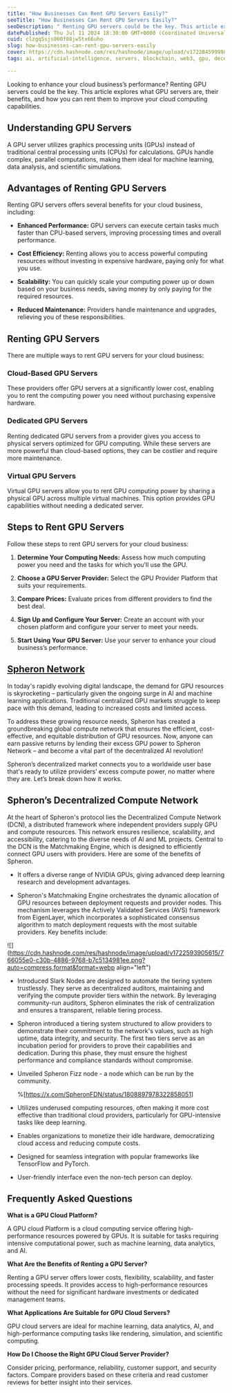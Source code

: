 ```yaml
---
title: "How Businesses Can Rent GPU Servers Easily?"
seoTitle: "How Businesses Can Rent GPU Servers Easily?"
seoDescription: " Renting GPU servers could be the key. This article explores what GPU servers are, their benefits, and how you can rent them to improve your cloud computing"
datePublished: Thu Jul 11 2024 18:30:00 GMT+0000 (Coordinated Universal Time)
cuid: clzgq5sjs000f08jw5tx66uho
slug: how-businesses-can-rent-gpu-servers-easily
cover: https://cdn.hashnode.com/res/hashnode/image/upload/v1722845999984/406ee722-ffb3-4296-bc91-db4a86c1e595.png
tags: ai, artificial-intelligence, servers, blockchain, web3, gpu, decentralization, rental-business, spheron

---
```


Looking to enhance your cloud business’s performance? Renting GPU servers could be the key. This article explores what GPU servers are, their benefits, and how you can rent them to improve your cloud computing capabilities.

## Understanding GPU Servers

A GPU server utilizes graphics processing units (GPUs) instead of traditional central processing units (CPUs) for calculations. GPUs handle complex, parallel computations, making them ideal for machine learning, data analysis, and scientific simulations.

## Advantages of Renting GPU Servers

Renting GPU servers offers several benefits for your cloud business, including:

* **Enhanced Performance:** GPU servers can execute certain tasks much faster than CPU-based servers, improving processing times and overall performance.
    
* **Cost Efficiency:** Renting allows you to access powerful computing resources without investing in expensive hardware, paying only for what you use.
    
* **Scalability:** You can quickly scale your computing power up or down based on your business needs, saving money by only paying for the required resources.
    
* **Reduced Maintenance:** Providers handle maintenance and upgrades, relieving you of these responsibilities.
    

## Renting GPU Servers

There are multiple ways to rent GPU servers for your cloud business:

### Cloud-Based GPU Servers

These providers offer GPU servers at a significantly lower cost, enabling you to rent the computing power you need without purchasing expensive hardware.

### Dedicated GPU Servers

Renting dedicated GPU servers from a provider gives you access to physical servers optimized for GPU computing. While these servers are more powerful than cloud-based options, they can be costlier and require more maintenance.

### Virtual GPU Servers

Virtual GPU servers allow you to rent GPU computing power by sharing a physical GPU across multiple virtual machines. This option provides GPU capabilities without needing a dedicated server.

## Steps to Rent GPU Servers

Follow these steps to rent GPU servers for your cloud business:

1. **Determine Your Computing Needs:** Assess how much computing power you need and the tasks for which you’ll use the GPU.
    
2. **Choose a GPU Server Provider:** Select the GPU Provider Platform that suits your requirements.
    
3. **Compare Prices:** Evaluate prices from different providers to find the best deal.
    
4. **Sign Up and Configure Your Server:** Create an account with your chosen platform and configure your server to meet your needs.
    
5. **Start Using Your GPU Server:** Use your server to enhance your cloud business’s performance.
    

## [**Spheron Network**](https://www.spheron.network/)

In today's rapidly evolving digital landscape, the demand for GPU resources is skyrocketing – particularly given the ongoing surge in AI and machine learning applications. Traditional centralized GPU markets struggle to keep pace with this demand, leading to increased costs and limited access.

To address these growing resource needs, Spheron has created a groundbreaking global compute network that ensures the efficient, cost-effective, and equitable distribution of GPU resources. Now, anyone can earn passive returns by lending their excess GPU power to Spheron Network – and become a vital part of the decentralized AI revolution!

Spheron’s decentralized market connects you to a worldwide user base that's ready to utilize providers’ excess compute power, no matter where they are. Let’s break down how it works.

## Spheron’s Decentralized Compute Network

At the heart of Spheron's protocol lies the Decentralized Compute Network (DCN), a distributed framework where independent providers supply GPU and compute resources. This network ensures resilience, scalability, and accessibility, catering to the diverse needs of AI and ML projects. Central to the DCN is the Matchmaking Engine, which is designed to efficiently connect GPU users with providers. Here are some of the benefits of Spheron.

* It offers a diverse range of NVIDIA GPUs, giving advanced deep learning research and development advantages.
    
* Spheron's Matchmaking Engine orchestrates the dynamic allocation of GPU resources between deployment requests and provider nodes. This mechanism leverages the Actively Validated Services (AVS) framework from EigenLayer, which incorporates a sophisticated consensus algorithm to match deployment requests with the most suitable providers. Key benefits include:
    

![](https://cdn.hashnode.com/res/hashnode/image/upload/v1722593905615/766055e0-c30b-4886-9768-b7c5134981ee.png?auto=compress,format&format=webp align="left")

* Introduced Slark Nodes are designed to automate the tiering system trustlessly. They serve as decentralized auditors, maintaining and verifying the compute provider tiers within the network. By leveraging community-run auditors, Spheron eliminates the risk of centralization and ensures a transparent, reliable tiering process.
    
* Spheron introduced a tiering system structured to allow providers to demonstrate their commitment to the network's values, such as high uptime, data integrity, and security. The first two tiers serve as an incubation period for providers to prove their capabilities and dedication. During this phase, they must ensure the highest performance and compliance standards without compromise.
    
* Unveiled Spheron Fizz node - a node which can be run by the community.
    
    %[https://x.com/SpheronFDN/status/1808897978322858051] 
    
* Utilizes underused computing resources, often making it more cost effective than traditional cloud providers, particularly for GPU-intensive tasks like deep learning.
    
* Enables organizations to monetize their idle hardware, democratizing cloud access and reducing compute costs.
    
* Designed for seamless integration with popular frameworks like TensorFlow and PyTorch.
    
* User-friendly interface even the non-tech person can deploy.
    

## Frequently Asked Questions

**What is a GPU Cloud Platform?**

A GPU cloud Platform is a cloud computing service offering high-performance resources powered by GPUs. It is suitable for tasks requiring intensive computational power, such as machine learning, data analytics, and AI.

**What Are the Benefits of Renting a GPU Server?**

Renting a GPU server offers lower costs, flexibility, scalability, and faster processing speeds. It provides access to high-performance resources without the need for significant hardware investments or dedicated management teams.

**What Applications Are Suitable for GPU Cloud Servers?**

GPU cloud servers are ideal for machine learning, data analytics, AI, and high-performance computing tasks like rendering, simulation, and scientific computing.

**How Do I Choose the Right GPU Cloud Server Provider?**

Consider pricing, performance, reliability, customer support, and security factors. Compare providers based on these criteria and read customer reviews for better insight into their services.